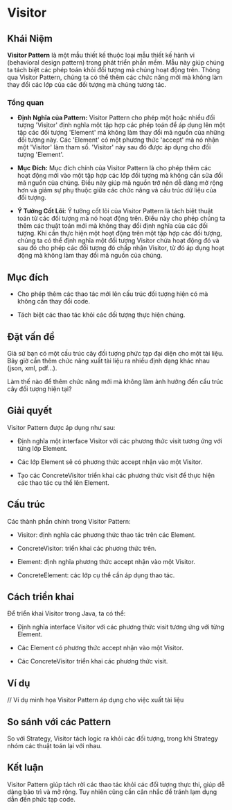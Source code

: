 # Visitor

## Khái Niệm

**Visitor Pattern** là một mẫu thiết kế thuộc loại mẫu thiết kế hành vi (behavioral design pattern) trong phát triển phần mềm. Mẫu này giúp chúng ta tách biệt các phép toán khỏi đối tượng mà chúng hoạt động trên. Thông qua Visitor Pattern, chúng ta có thể thêm các chức năng mới mà không làm thay đổi các lớp của các đối tượng mà chúng tương tác.

### Tổng quan

- **Định Nghĩa của Pattern:** Visitor Pattern cho phép một hoặc nhiều đối tượng 'Visitor' định nghĩa một tập hợp các phép toán để áp dụng lên một tập các đối tượng 'Element' mà không làm thay đổi mã nguồn của những đối tượng này. Các 'Element' có một phương thức 'accept' mà nó nhận một 'Visitor' làm tham số. 'Visitor' này sau đó được áp dụng cho đối tượng 'Element'.

- **Mục Đích:** Mục đích chính của Visitor Pattern là cho phép thêm các hoạt động mới vào một tập hợp các lớp đối tượng mà không cần sửa đổi mã nguồn của chúng. Điều này giúp mã nguồn trở nên dễ dàng mở rộng hơn và giảm sự phụ thuộc giữa các chức năng và cấu trúc dữ liệu của đối tượng.

- **Ý Tưởng Cốt Lõi:** Ý tưởng cốt lõi của Visitor Pattern là tách biệt thuật toán từ các đối tượng mà nó hoạt động trên. Điều này cho phép chúng ta thêm các thuật toán mới mà không thay đổi định nghĩa của các đối tượng. Khi cần thực hiện một hoạt động trên một tập hợp các đối tượng, chúng ta có thể định nghĩa một đối tượng Visitor chứa hoạt động đó và sau đó cho phép các đối tượng đó chấp nhận Visitor, từ đó áp dụng hoạt động mà không làm thay đổi mã nguồn của chúng.

## Mục đích

- Cho phép thêm các thao tác mới lên cấu trúc đối tượng hiện có mà không cần thay đổi code.

- Tách biệt các thao tác khỏi các đối tượng thực hiện chúng.

## Đặt vấn đề

Giả sử bạn có một cấu trúc cây đối tượng phức tạp đại diện cho một tài liệu. Bây giờ cần thêm chức năng xuất tài liệu ra nhiều định dạng khác nhau (json, xml, pdf...).

Làm thế nào để thêm chức năng mới mà không làm ảnh hưởng đến cấu trúc cây đối tượng hiện tại?

## Giải quyết

Visitor Pattern được áp dụng như sau:

- Định nghĩa một interface Visitor với các phương thức visit tương ứng với từng lớp Element.

- Các lớp Element sẽ có phương thức accept nhận vào một Visitor.

- Tạo các ConcreteVisitor triển khai các phương thức visit để thực hiện các thao tác cụ thể lên Element.

## Cấu trúc

Các thành phần chính trong Visitor Pattern:

- Visitor: định nghĩa các phương thức thao tác trên các Element.

- ConcreteVisitor: triển khai các phương thức trên.

- Element: định nghĩa phương thức accept nhận vào một Visitor.

- ConcreteElement: các lớp cụ thể cần áp dụng thao tác.

## Cách triển khai

Để triển khai Visitor trong Java, ta có thể:

- Định nghĩa interface Visitor với các phương thức visit tương ứng với từng Element.

- Các Element có phương thức accept nhận vào một Visitor.

- Các ConcreteVisitor triển khai các phương thức visit.

## Ví dụ

// Ví dụ minh họa Visitor Pattern áp dụng cho việc xuất tài liệu

## So sánh với các Pattern

So với Strategy, Visitor tách logic ra khỏi các đối tượng, trong khi Strategy nhóm các thuật toán lại với nhau.

## Kết luận

Visitor Pattern giúp tách rời các thao tác khỏi các đối tượng thực thi, giúp dễ dàng bảo trì và mở rộng. Tuy nhiên cũng cần cân nhắc để tránh lạm dụng dẫn đến phức tạp code.